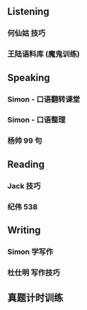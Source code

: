 
## Listening

### 何仙姑 技巧


### 王陆语料库 (魔鬼训练)


## Speaking

### Simon - 口语翻转课堂

### Simon - 口语整理

### 杨帅 99 句

## Reading

### Jack 技巧

### 纪伟 538

## Writing

### Simon 学写作

### 杜仕明 写作技巧

## 真题计时训练